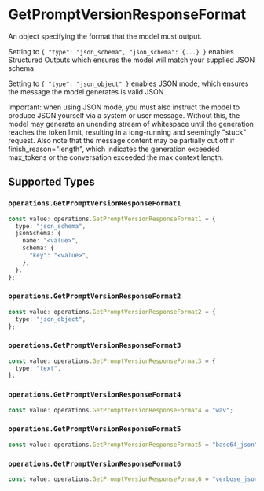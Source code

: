 # GetPromptVersionResponseFormat

An object specifying the format that the model must output. 

 Setting to `{ "type": "json_schema", "json_schema": {...} }` enables Structured Outputs which ensures the model will match your supplied JSON schema 

 Setting to `{ "type": "json_object" }` enables JSON mode, which ensures the message the model generates is valid JSON.

Important: when using JSON mode, you must also instruct the model to produce JSON yourself via a system or user message. Without this, the model may generate an unending stream of whitespace until the generation reaches the token limit, resulting in a long-running and seemingly "stuck" request. Also note that the message content may be partially cut off if finish_reason="length", which indicates the generation exceeded max_tokens or the conversation exceeded the max context length.


## Supported Types

### `operations.GetPromptVersionResponseFormat1`

```typescript
const value: operations.GetPromptVersionResponseFormat1 = {
  type: "json_schema",
  jsonSchema: {
    name: "<value>",
    schema: {
      "key": "<value>",
    },
  },
};
```

### `operations.GetPromptVersionResponseFormat2`

```typescript
const value: operations.GetPromptVersionResponseFormat2 = {
  type: "json_object",
};
```

### `operations.GetPromptVersionResponseFormat3`

```typescript
const value: operations.GetPromptVersionResponseFormat3 = {
  type: "text",
};
```

### `operations.GetPromptVersionResponseFormat4`

```typescript
const value: operations.GetPromptVersionResponseFormat4 = "wav";
```

### `operations.GetPromptVersionResponseFormat5`

```typescript
const value: operations.GetPromptVersionResponseFormat5 = "base64_json";
```

### `operations.GetPromptVersionResponseFormat6`

```typescript
const value: operations.GetPromptVersionResponseFormat6 = "verbose_json";
```

